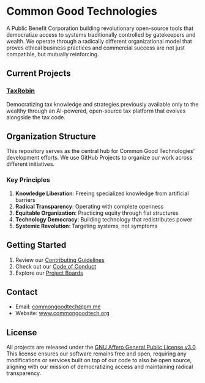 # Common Good Technologies

A Public Benefit Corporation building revolutionary open-source tools that democratize access to systems traditionally controlled by gatekeepers and wealth. We operate through a radically different organizational model that proves ethical business practices and commercial success are not just compatible, but mutually reinforcing.

## Current Projects

### [TaxRobin](https://github.com/commongoodtech/taxrobin)
Democratizing tax knowledge and strategies previously available only to the wealthy through an AI-powered, open-source tax platform that evolves alongside the tax code.

## Organization Structure

This repository serves as the central hub for Common Good Technologies' development efforts. We use GitHub Projects to organize our work across different initiatives.

### Key Principles

1. **Knowledge Liberation**: Freeing specialized knowledge from artificial barriers
2. **Radical Transparency**: Operating with complete openness
3. **Equitable Organization**: Practicing equity through flat structures
4. **Technology Democracy**: Building technology that redistributes power
5. **Systemic Revolution**: Targeting systems, not symptoms

## Getting Started

1. Review our [Contributing Guidelines](CONTRIBUTING.md)
2. Check out our [Code of Conduct](CODE_OF_CONDUCT.md)
3. Explore our [Project Boards](https://github.com/orgs/commongoodtech/projects)

## Contact

- Email: commongoodtech@pm.me
- Website: www.commongoodtech.org

## License

All projects are released under the [GNU Affero General Public License v3.0](LICENSE). This license ensures our software remains free and open, requiring any modifications or services built on top of our code to also be open source, aligning with our mission of democratizing access and maintaining radical transparency.
